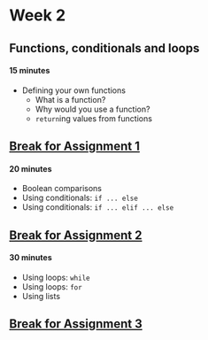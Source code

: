 # Week 2

## Functions, conditionals and loops

#### 15 minutes

* Defining your own functions
  * What is a function?
  * Why would you use a function?
  * `return`ing values from functions

## [Break for Assignment 1](exercises/week2/assignment_2_1.md)

#### 20 minutes

* Boolean comparisons
* Using conditionals: `if ... else`
* Using conditionals: `if ... elif ... else`

## [Break for Assignment 2](exercises/week2/assignment_2_2.md)

#### 30 minutes

* Using loops: `while`
* Using loops: `for`
* Using lists

## [Break for Assignment 3](exercises/week2/assignment_2_3.md)

